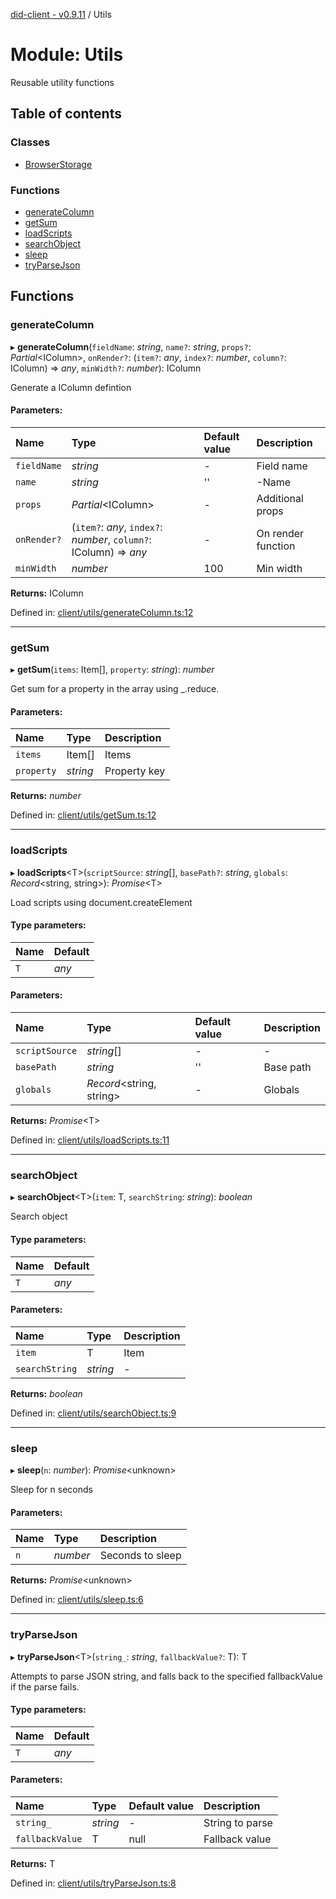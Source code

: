 [did-client - v0.9.11](../README.md) / Utils

# Module: Utils

Reusable utility functions

## Table of contents

### Classes

- [BrowserStorage](../classes/utils.browserstorage.md)

### Functions

- [generateColumn](utils.md#generatecolumn)
- [getSum](utils.md#getsum)
- [loadScripts](utils.md#loadscripts)
- [searchObject](utils.md#searchobject)
- [sleep](utils.md#sleep)
- [tryParseJson](utils.md#tryparsejson)

## Functions

### generateColumn

▸ **generateColumn**(`fieldName`: *string*, `name?`: *string*, `props?`: *Partial*<IColumn\>, `onRender?`: (`item?`: *any*, `index?`: *number*, `column?`: IColumn) => *any*, `minWidth?`: *number*): IColumn

Generate a IColumn defintion

#### Parameters:

Name | Type | Default value | Description |
:------ | :------ | :------ | :------ |
`fieldName` | *string* | - | Field name   |
`name` | *string* | '' | -Name   |
`props` | *Partial*<IColumn\> | - | Additional props   |
`onRender?` | (`item?`: *any*, `index?`: *number*, `column?`: IColumn) => *any* | - | On render function   |
`minWidth` | *number* | 100 | Min width    |

**Returns:** IColumn

Defined in: [client/utils/generateColumn.ts:12](https://github.com/Puzzlepart/did/blob/dev/client/utils/generateColumn.ts#L12)

___

### getSum

▸ **getSum**(`items`: Item[], `property`: *string*): *number*

Get sum for a property in the array using _.reduce.

#### Parameters:

Name | Type | Description |
:------ | :------ | :------ |
`items` | Item[] | Items   |
`property` | *string* | Property key    |

**Returns:** *number*

Defined in: [client/utils/getSum.ts:12](https://github.com/Puzzlepart/did/blob/dev/client/utils/getSum.ts#L12)

___

### loadScripts

▸ **loadScripts**<T\>(`scriptSource`: *string*[], `basePath?`: *string*, `globals`: *Record*<string, string\>): *Promise*<T\>

Load scripts using document.createElement

#### Type parameters:

Name | Default |
:------ | :------ |
`T` | *any* |

#### Parameters:

Name | Type | Default value | Description |
:------ | :------ | :------ | :------ |
`scriptSource` | *string*[] | - | - |
`basePath` | *string* | '' | Base path   |
`globals` | *Record*<string, string\> | - | Globals    |

**Returns:** *Promise*<T\>

Defined in: [client/utils/loadScripts.ts:11](https://github.com/Puzzlepart/did/blob/dev/client/utils/loadScripts.ts#L11)

___

### searchObject

▸ **searchObject**<T\>(`item`: T, `searchString`: *string*): *boolean*

Search object

#### Type parameters:

Name | Default |
:------ | :------ |
`T` | *any* |

#### Parameters:

Name | Type | Description |
:------ | :------ | :------ |
`item` | T | Item   |
`searchString` | *string* | - |

**Returns:** *boolean*

Defined in: [client/utils/searchObject.ts:9](https://github.com/Puzzlepart/did/blob/dev/client/utils/searchObject.ts#L9)

___

### sleep

▸ **sleep**(`n`: *number*): *Promise*<unknown\>

Sleep for n seconds

#### Parameters:

Name | Type | Description |
:------ | :------ | :------ |
`n` | *number* | Seconds to sleep    |

**Returns:** *Promise*<unknown\>

Defined in: [client/utils/sleep.ts:6](https://github.com/Puzzlepart/did/blob/dev/client/utils/sleep.ts#L6)

___

### tryParseJson

▸ **tryParseJson**<T\>(`string_`: *string*, `fallbackValue?`: T): T

Attempts to parse JSON string, and falls back to the specified fallbackValue if
the parse fails.

#### Type parameters:

Name | Default |
:------ | :------ |
`T` | *any* |

#### Parameters:

Name | Type | Default value | Description |
:------ | :------ | :------ | :------ |
`string_` | *string* | - | String to parse   |
`fallbackValue` | T | null | Fallback value    |

**Returns:** T

Defined in: [client/utils/tryParseJson.ts:8](https://github.com/Puzzlepart/did/blob/dev/client/utils/tryParseJson.ts#L8)
